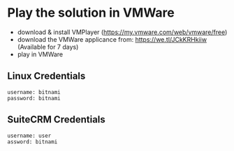 # Play the solution in VMWare

* download & install VMPlayer (https://my.vmware.com/web/vmware/free)
* download the VMWare applicance from: https://we.tl/JCkKRHkiiw (Available for 7 days)
* play in VMWare

## Linux Credentials
    username: bitnami 
    password: bitnami
## SuiteCRM Credentials
    username: user
    assword: bitnami
